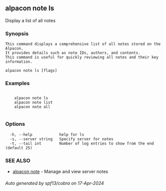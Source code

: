 ## alpacon note ls

Display a list of all notes

### Synopsis


	This command displays a comprehensive list of all notes stored on the Alpacon. 
	It provides details such as note IDs, authors, and contents. 
	This command is useful for quickly reviewing all notes and their key information. 
	

```
alpacon note ls [flags]
```

### Examples

```

	alpacon note ls
	alpacon note list
	alpacon note all
	
```

### Options

```
  -h, --help            help for ls
  -s, --server string   Specify server for notes
  -t, --tail int        Number of log entries to show from the end (default 25)
```

### SEE ALSO

* [alpacon note](alpacon_note.md)	 - Manage and view server notes

###### Auto generated by spf13/cobra on 17-Apr-2024
